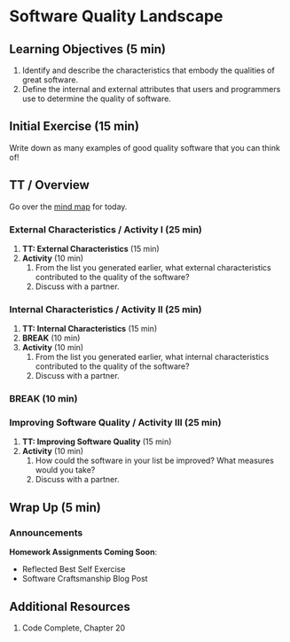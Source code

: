 # Software Quality Landscape

## Learning Objectives (5 min)

1. Identify and describe the characteristics that embody the qualities of great software.
2. Define the internal and external attributes that users and programmers use to determine the quality of software.

## Initial Exercise (15 min)

Write down as many examples of good quality software that you can think of!

## TT / Overview

Go over the [mind map](https://github.com/Make-School-Courses/SPD-1.4-Testing-And-Architecture/blob/master/Resources/4-SoftwareQualityLandscape.pdf) for today.

### External Characteristics / Activity I (25 min)

1. **TT: External Characteristics** (15 min)
1. **Activity** (10 min)
      1. From the list you generated earlier, what external characteristics contributed to the quality of the software?
      1. Discuss with a partner.

### Internal Characteristics / Activity II (25 min)

1. **TT: Internal Characteristics** (15 min)
2. **BREAK** (10 min)
3. **Activity** (10 min)
      1. From the list you generated earlier, what internal characteristics contributed to the quality of the software?
      2. Discuss with a partner.

### BREAK (10 min)

### Improving Software Quality / Activity III (25 min)

1. **TT: Improving Software Quality** (15 min)
1. **Activity** (10 min)
      1. How could the software in your list be improved? What measures would you take?
      2. Discuss with a partner.

## Wrap Up (5 min)

### Announcements

**Homework Assignments Coming Soon**:

  - Reflected Best Self Exercise
  - Software Craftsmanship Blog Post

## Additional Resources

1. Code Complete, Chapter 20
